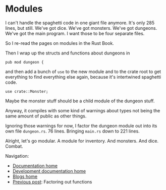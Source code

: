 # Modules

I can't handle the spaghetti code in one giant file anymore. It's only 285 lines, but still. We've got dice. We've got monsters. We've got dungeons. We've got the main program. I want those to be four separate files.

So I re-read the pages on modules in the Rust Book.

Then I wrap up the structs and functions about dungeons in

`pub mod dungeon {`

and then add a bunch of `use` to the new module and to the crate root to get everything to find everything else again, because it's intertwined spaghetti code.

`use crate::Monster;`

Maybe the monster stuff should be a child module of the dungeon stuff.

Anyway, it compiles with some kind of warnings about types not being the same amount of public as other things.

Ignoring those warnings for now, I factor the dungeon module out into its own file `dungeon.rs`. 76 lines. Bringing `main.rs` down to 221 lines.

Alright, let's go modular. A module for inventory. And monsters. And dice. Combat.

Navigation:

+ [Documentation home](../../../README.md)
+ [Development documentation home](../../README.md)
+ [Blogs home](../README.md)
+ [Previous post](../008-refactor-combat/README.md): Factoring out functions
